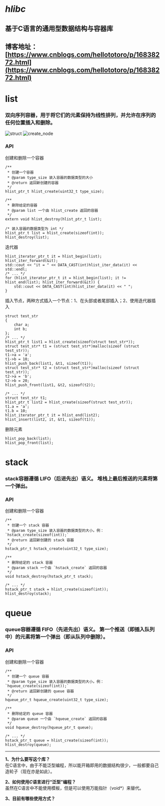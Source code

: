 <!--
 * @Author: totoro huangjian921@outlook.com
 * @Date: 2022-10-26 00:17:22
 * @FilePath: /hlibc/README.md
 * @Description: None
 * @other: None
-->
# ***hlibc***
## 基于C语言的通用型数据结构与容器库
博客地址：[https://www.cnblogs.com/hellototoro/p/16838272.html](https://www.cnblogs.com/hellototoro/p/16838272.html)
---

# **list**
### 双向序列容器，用于将它们的元素保持为线性排列，并允许在序列的任何位置插入和删除。

![struct](https://img2022.cnblogs.com/blog/1121656/202210/1121656-20221029111424718-370591967.jpg)
![create_node](https://img2022.cnblogs.com/blog/1121656/202210/1121656-20221029111452581-1489188669.jpg)

### API 
创建和删除一个容器
```
/**
 * 创建一个容器
 * @param type_size 装入容器的数据类型的大小
 * @return 返回新创建的容器
 */
hlist_ptr_t hlist_create(uint32_t type_size);

/**
 * 删除给定的容器
 * @param list 一个由 hlist_create 返回的容器
 */
extern void hlist_destroy(hlist_ptr_t list);

/* 装入容器的数据类型为 int */
hlist_ptr_t list = hlist_create(sizeof(int));
hlist_destroy(list);
```
迭代器
```
hlist_iterator_ptr_t it = hlist_begin(list);
hlist_iter_forward(&it);
std::cout << "it = " << DATA_CAST(int)hlist_iter_data(it) << std::endl;
/* ... */
for (hlist_iterator_ptr_t it = hlist_begin(list); it != hlist_end(list); hlist_iter_forward(&it)) {
    std::cout << DATA_CAST(int)hlist_iter_data(it) << " ";
}
```
插入节点，两种方式插入一个节点：1、在头部或者尾部插入；2、使用迭代器插入
```
struct test_str
{
    char a;
    int b;
};
/* ... */
hlist_ptr_t list1 = hlist_create(sizeof(struct test_str*));
struct test_str* t1 = (struct test_str*)malloc(sizeof (struct test_str));
t1->a = 'a';
t1->b = 10;
hlist_push_back(list1, &t1, sizeof(t1));
struct test_str* t2 = (struct test_str*)malloc(sizeof (struct test_str));
t2->a = 'b';
t2->b = 20;
hlist_push_front(list1, &t2, sizeof(t2));

/* ... */
struct test_str t1;
hlist_ptr_t list2 = hlist_create(sizeof(struct test_str));
t1.a = 'a';
t1.b = 10;
hlist_iterator_ptr_t it = hlist_end(list2);
hlist_insert(list2, it, &t1, sizeof(t1));
```
删除元素
```
hlist_pop_back(list);
hlist_pop_front(list);
```

# **stack**
### stack容器遵循 LIFO（后进先出）语义。 堆栈上最后推送的元素将第一个弹出。
### API 
创建和删除一个容器
```
/**
 * 创建一个 stack 容器
 * @param type_size 装入容器的数据类型的大小。例：`hstack_create(sizeof(int));`
 * @return 返回新创建的 stack 容器
 */
hstack_ptr_t hstack_create(uint32_t type_size);

/**
 * 删除给定的 stack 容器
 * @param stack 一个由 `hstack_create` 返回的容器
 */
void hstack_destroy(hstack_ptr_t stack);

/* ... */
hstack_ptr_t stack = hlist_create(sizeof(int));
hlist_destroy(stack);
```

# **queue**
### queue容器遵循 FIFO（先进先出）语义。 第一个推送（即插入队列中）的元素将第一个弹出（即从队列中删除）。
### API 
创建和删除一个容器
```
/**
 * 创建一个 queue 容器
 * @param type_size 装入容器的数据类型的大小。例：`hqueue_create(sizeof(int));`
 * @return 返回新创建的 queue 容器
 */
hqueue_ptr_t hqueue_create(uint32_t type_size);

/**
 * 删除给定的 queue 容器
 * @param queue 一个由 `hqueue_create` 返回的容器
 */
void hqueue_destroy(hqueue_ptr_t queue);

/* ... */
hstack_ptr_t queue = hlist_create(sizeof(int));
hlist_destroy(queue);
```

---

**1、为什么要写这个库？**<br>
在C语言中，由于不能泛型编程，所以能开箱即用的数据结构很少，一般都要自己造轮子（现在亦是如此）。

**2、如何使用*C*语言进行“泛型”编程？**<br>
虽然在C语言中不能使用模板，但是可以使用万能指针（void*）来替代。

**3、目前有哪些使用方式？**

